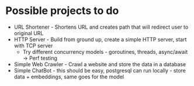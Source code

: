 # Possible projects to do

 - URL Shortener - Shortens URL and creates path that will redirect user to original URL
 - HTTP Server - Build from ground up, create a simple HTTP server, start with TCP server
    - Try different concurrency models - goroutines, threads, async/await -> Perf testing
 - Simple Web Crawler - Crawl a website and store the data in a database
 - Simple ChatBot - this should be easy, postgresql can run locally - store data + embeddings, same goes for the model
